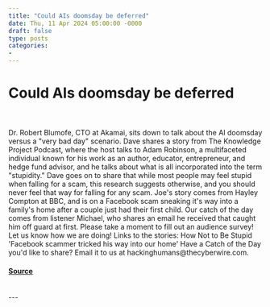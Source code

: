 ```yaml
---
title: "Could AIs doomsday be deferred"
date: Thu, 11 Apr 2024 05:00:00 -0000
draft: false
type: posts
categories: 
- 
---
```

# Could AIs doomsday be deferred

<br/>

<br/>
Dr. Robert Blumofe, CTO at Akamai, sits down to talk about the AI doomsday versus a "very bad day" scenario. Dave shares a story from The Knowledge Project Podcast, where the host talks to Adam Robinson, a multifaceted individual known for his work as an author, educator, entrepreneur, and hedge fund advisor, and he talks about what is all incorporated into the term "stupidity." Dave goes on to share that while most people may feel stupid when falling for a scam, this research suggests otherwise, and you should never feel that way for falling for any scam. Joe's story comes from Hayley Compton at BBC, and is on a Facebook scam sneaking it's way into a family's home after a couple just had their first child. Our catch of the day comes from listener Michael, who shares an email he received that caught him off guard at first. Please take a moment to fill out an audience survey! Let us know how we are doing! Links to the stories: How Not to Be Stupid 'Facebook scammer tricked his way into our home' Have a Catch of the Day you'd like to share? Email it to us at hackinghumans@thecyberwire.com.

#### [Source](https://thecyberwire.com/podcasts/hacking-humans/285/notes)

<br/>
---
